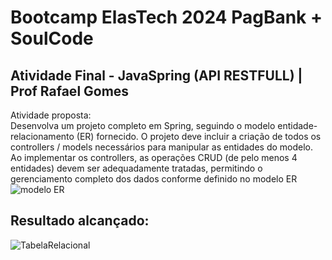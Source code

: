 # Bootcamp ElasTech 2024 PagBank +  SoulCode
## Atividade Final - JavaSpring (API RESTFULL) | Prof Rafael Gomes
Atividade proposta: <br>
Desenvolva um projeto completo em Spring, seguindo o modelo entidade-relacionamento (ER) fornecido. O projeto deve incluir a criação de todos os controllers / models necessários para manipular as entidades do modelo. 
Ao implementar os controllers, as operações CRUD (de pelo menos 4 entidades) devem ser adequadamente tratadas, permitindo o gerenciamento completo dos dados conforme definido no modelo ER
![modelo ER](https://github.com/ElisIrons/API-Rest-Pizzaria/assets/86434261/7be0a4b6-857c-4d7b-a36d-f03461064861)

## Resultado alcançado:
![TabelaRelacional](https://github.com/ElisIrons/API-Rest-Pizzaria/assets/86434261/ea153264-0d62-4fe1-b884-f31583fef5d1)
